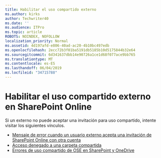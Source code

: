 ```yaml
---
title: Habilitar el uso compartido externo
ms.author: kirks
author: Techwriter40
ms.date: ''
ms.audience: ITPro
ms.topic: article
ROBOTS: NOINDEX, NOFOLLOW
localization_priority: Normal
ms.assetid: 4d197afd-e806-40ad-ac20-4b10bc497edb
ms.openlocfilehash: 2ecc72b3f01ba5191db5185b10d5175844b32e64
ms.sourcegitcommit: 6d341637dbb14e90726a1ce1d68f077ace9bb765
ms.translationtype: MT
ms.contentlocale: es-ES
ms.lasthandoff: 06/04/2019
ms.locfileid: "34715788"
---
```

# <a name="enable-external-sharing-in-sharepoint-online"></a>Habilitar el uso compartido externo en SharePoint Online

<p>Si un externo no puede aceptar una invitación para uso compartido, intente visitar los siguientes vínculos.</p> <ul> <li style="font-weight: 400;"><a href="https://support.office.com/en-us/article/Error-message-when-an-external-user-accepts-a-SharePoint-Online-invitation-by-using-another-account-f0d34413-ea7c-42c7-a485-c4e5d421e5f0">Mensaje de error cuando un usuario externo acepta una invitación de SharePoint Online con otra cuenta</a></li> <li style="font-weight: 400;"><a href="https://support.office.com/client/d678b57a-53ad-4414-9423-d8726a0c532f">Acceso denegado a una carpeta compartida</a></li> <li style="font-weight: 400;"><a href="https://docs.microsoft.com/en-us/sharepoint/sharepoint-onedrive-error-message">Errores de uso compartido de OSE en SharePoint y OneDrive</a></li> </ul>

